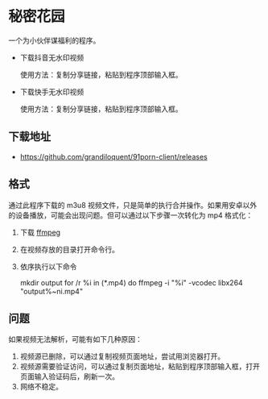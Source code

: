 # 秘密花园

一个为小伙伴谋福利的程序。

- 下载抖音无水印视频

    使用方法：复制分享链接，粘贴到程序顶部输入框。

- 下载快手无水印视频

    使用方法：复制分享链接，粘贴到程序顶部输入框。

## 下载地址

- https://github.com/grandiloquent/91porn-client/releases

## 格式

通过此程序下载的 m3u8 视频文件，只是简单的执行合并操作。如果用安卓以外的设备播放，可能会出现问题。但可以通过以下步骤一次转化为 mp4 格式化：
1. 下载  [ffmpeg](https://github.com/BtbN/FFmpeg-Builds/releases/tag/latest)
2. 在视频存放的目录打开命令行。
3. 依序执行以下命令

    mkdir output
    for /r %i in (*.mp4) do ffmpeg -i "%i" -vcodec libx264 "output\%~ni.mp4"

## 问题

如果视频无法解析，可能有如下几种原因：

1. 视频源已删除，可以通过复制视频页面地址，尝试用浏览器打开。
2. 视频源需要验证访问，可以通过复制页面地址，粘贴到程序顶部输入框，打开页面输入验证码后，刷新一次。
3. 网络不稳定。
